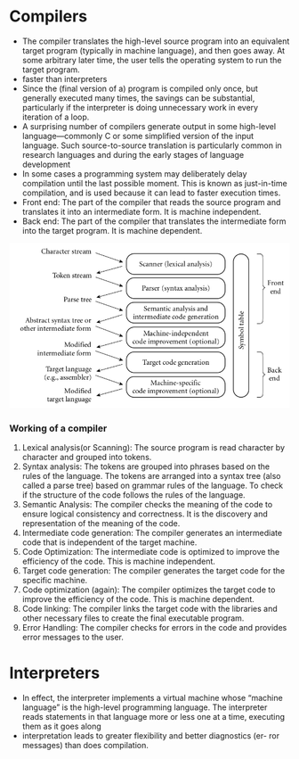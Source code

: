 # Compilers
- The compiler translates the high-level source program into an equivalent target program (typically in machine language), and then goes away. At some arbitrary later time, the user tells the operating system to run the target program.
- faster than interpreters
- Since the (final version of a) program is compiled only once, but generally
executed many times, the savings can be substantial, particularly if the interpreter is doing unnecessary work in every iteration of a loop.
- A surprising number of compilers generate output in some high-level
language—commonly C or some simplified version of the input language.
Such source-to-source translation is particularly common in research languages
and during the early stages of language development
- In some cases a programming system may deliberately delay compilation until
the last possible moment. This is known as just-in-time compilation, and is used because it can lead to faster execution times.
- Front end: The part of the compiler that reads the source program and translates it into an intermediate form. It is machine independent.
- Back end: The part of the compiler that translates the intermediate form into the target program. It is machine dependent.

![alt text](image.png)

### Working of a compiler
1. Lexical analysis(or Scanning): The source program is read character by character and grouped into tokens.
2. Syntax analysis: The tokens are grouped into phrases based on the rules of the language. The tokens are arranged into a syntax tree (also called a parse tree) based on grammar rules of the language. To check if the structure of the code follows the rules of the language.
3. Semantic Analysis: The compiler checks the meaning of the code to ensure logical consistency and correctness. It is the discovery and representation of the meaning of the code.
4. Intermediate code generation: The compiler generates an intermediate code that is independent of the target machine.
5. Code Optimization: The intermediate code is optimized to improve the efficiency of the code. This is machine independent.
6. Target code generation: The compiler generates the target code for the specific machine.
7. Code optimization (again): The compiler optimizes the target code to improve the efficiency of the code. This is machine dependent.
8. Code linking: The compiler links the target code with the libraries and other necessary files to create the final executable program.
9. Error Handling: The compiler checks for errors in the code and provides error messages to the user.

# Interpreters
- In effect, the interpreter implements a virtual machine whose “machine language” is the high-level programming language. The interpreter reads statements in that language more or less one at a time, executing them as it goes along
- interpretation leads to greater flexibility and better diagnostics (er-
ror messages) than does compilation.
